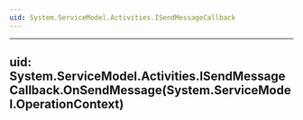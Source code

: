 ```yaml
---
uid: System.ServiceModel.Activities.ISendMessageCallback
---
```


---
uid: System.ServiceModel.Activities.ISendMessageCallback.OnSendMessage(System.ServiceModel.OperationContext)
---
